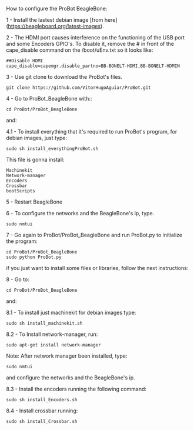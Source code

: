 How to configure the ProBot BeagleBone:

1 - Install the lastest debian image [from here]
(https://beagleboard.org/latest-images). 

2 - The HDMI port causes interference on the functioning of the USB port and some Encoders GPIO's. To disable it, remove the # in front of the cape_disable command on the /boot/uEnv.txt so it looks like: 

    ##Disable HDMI
    cape_disable=capemgr.disable_partno=BB-BONELT-HDMI,BB-BONELT-HDMIN

3 - Use git clone to download the ProBot's files.
	
	git clone https://github.com/VitorHugoAguiar/ProBot.git

4  - Go to ProBot_BeagleBone with::
	
	cd ProBot/ProBot_BeagleBone
and:

4.1 - To install everything that it's required to run ProBot's program, for debian images, just type:

	sudo sh install_everythingProBot.sh

This file is gonna install:

	Machinekit
	Network-manager
	Encoders
	Crossbar
	bootScripts

5 - Restart BeagleBone

6 - To configure the networks and the BeagleBone's ip, type.

	sudo nmtui	

7 - Go again to ProBot/ProBot_BeagleBone and run ProBot.py to initialize the program:

	cd ProBot/ProBot_BeagleBone
	sudo python ProBot.py
	
if you just want to install some files or libraries, follow the next instructions:

8 - Go to:

	cd ProBot/ProBot_BeagleBone

and:

8.1 - To install just machinekit for debian images type:
	
	sudo sh install_machinekit.sh

8.2 - To Install network-manager, run:

	sudo apt-get install network-manager

Note: After network manager been installed, type:
	
	sudo nmtui
	
and configure the networks and the BeagleBone's ip.

8.3 -  Install the encoders running the following command:

	sudo sh install_Encoders.sh
	
8.4 -  Install crossbar running:

	sudo sh install_Crossbar.sh
